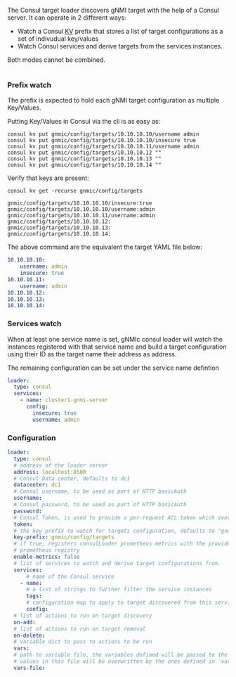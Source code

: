 The Consul target loader discovers gNMI target with the help of a Consul server.
It can operate in 2 different ways:

- Watch a Consul [KV](https://www.consul.io/docs/dynamic-app-config/kv) prefix that stores a list of target configurations as a set of indivudual key/values
- Watch Consul services and derive targets from the services instances.

Both modes cannot be combined.

<div class="mxgraph" style="max-width:100%;border:1px solid transparent;margin:0 auto; display:block;" data-mxgraph="{&quot;page&quot;:2,&quot;zoom&quot;:1.4,&quot;highlight&quot;:&quot;#0000ff&quot;,&quot;nav&quot;:true,&quot;check-visible-state&quot;:true,&quot;resize&quot;:true,&quot;url&quot;:&quot;https://raw.githubusercontent.com/karimra/gnmic/diagrams/diagrams/target_discovery.drawio&quot;}"></div>

<script type="text/javascript" src="https://cdn.jsdelivr.net/gh/hellt/drawio-js@main/embed2.js?&fetch=https%3A%2F%2Fraw.githubusercontent.com%2Fkarimra%2Fgnmic%2Fdiagrams%2Ftarget_discovery.drawio" async></script>

### Prefix watch

The prefix is expected to hold each gNMI target configuration as multiple Key/Values.

Putting Key/Values in Consul via the cli is as easy as:

```shell
consul kv put gnmic/config/targets/10.10.10.10/username admin
consul kv put gnmic/config/targets/10.10.10.10/insecure true
consul kv put gnmic/config/targets/10.10.10.11/username admin
consul kv put gnmic/config/targets/10.10.10.12 ""
consul kv put gnmic/config/targets/10.10.10.13 ""
consul kv put gnmic/config/targets/10.10.10.14 ""
```

Verify that keys are present:

```shell
consul kv get -recurse gnmic/config/targets
```

```text
gnmic/config/targets/10.10.10.10/insecure:true
gnmic/config/targets/10.10.10.10/username:admin
gnmic/config/targets/10.10.10.11/username:admin
gnmic/config/targets/10.10.10.12:
gnmic/config/targets/10.10.10.13:
gnmic/config/targets/10.10.10.14:
```

The above command are the equivalent the target YAML file below:

```yaml
10.10.10.10:
    username: admin
    insecure: true
10.10.10.11:
    username: admin
10.10.10.12:
10.10.10.13:
10.10.10.14:
```

### Services watch

When at least one service name is set, gNMIc consul loader will watch the instances registered with that service name and build a target configuration using their ID as the target name
their address as address.

The remaining configuration can be set under the service name defintion

```yaml
loader:
  type: consul
  services:
    - name: cluster1-gnmi-server
      config:
        insecure: true
        username: admin
```

### Configuration

```yaml
loader:
  type: consul
  # address of the loader server
  address: localhost:8500
  # Consul Data center, defaults to dc1
  datacenter: dc1
  # Consul username, to be used as part of HTTP basicAuth
  username:
  # Consul password, to be used as part of HTTP basicAuth
  password:
  # Consul Token, is used to provide a per-request ACL token which overrides the agent's default token
  token:
  # the key prefix to watch for targets configuration, defaults to "gnmic/config/targets"
  key-prefix: gnmic/config/targets
  # if true, registers consulLoader prometheus metrics with the provided
  # prometheus registry
  enable-metrics: false
  # list of services to watch and derive target configurations from.
  services:
      # name of the Consul service
    - name:
      # a list of strings to further filter the service instances
      tags: 
      # configuration map to apply to target discovered from this service
      config:
  # list of actions to run on target discovery
  on-add:
  # list of actions to run on target removal
  on-delete:
  # variable dict to pass to actions to be run
  vars:
  # path to variable file, the variables defined will be passed to the actions to be run
  # values in this file will be overwritten by the ones defined in `vars`
  vars-file:
```
